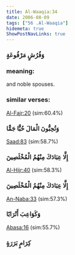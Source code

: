 ```yaml
---
title: Al-Waaqia:34
date: 2006-08-09
tags: ["56 .Al-Waaqia"]
hidemeta: true 
ShowPostNavLinks: true 
---
```

### وَفُرُشٍ مَرْفُوعَةٍ
### meaning: 
and noble spouses.
### similar verses: 

[Al-Fajr:20](/89/20) (sim:60.4%)

### وَتُحِبُّونَ الْمَالَ حُبًّا جَمًّا

[Saad:83](/38/83) (sim:58.7%)

### إِلَّا عِبَادَكَ مِنْهُمُ الْمُخْلَصِينَ

[Al-Hijr:40](/15/40) (sim:58.3%)

### إِلَّا عِبَادَكَ مِنْهُمُ الْمُخْلَصِينَ

[An-Naba:33](/78/33) (sim:57.3%)

### وَكَوَاعِبَ أَتْرَابًا

[Abasa:16](/80/16) (sim:55.7%)

### كِرَامٍ بَرَرَةٍ
